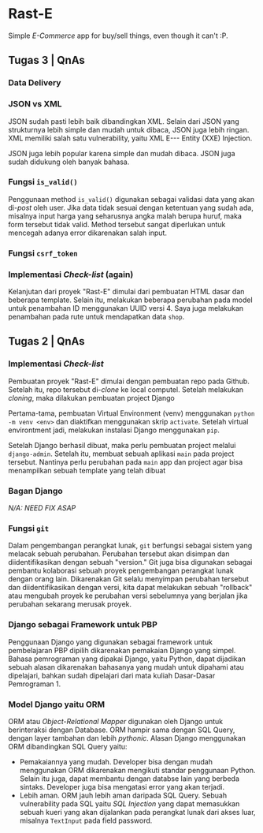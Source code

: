 # Rast-E
Simple *E-Commerce* app for buy/sell things, even though it can't :P.

## Tugas 3 | QnAs
### Data Delivery

### JSON vs XML
JSON sudah pasti lebih baik dibandingkan XML. Selain dari JSON yang strukturnya lebih simple dan mudah untuk dibaca, JSON juga lebih ringan. XML memiliki salah satu vulnerability, yaitu XML E--- Entity (XXE) Injection.

JSON juga lebih popular karena simple dan mudah dibaca. JSON juga sudah didukung oleh banyak bahasa.

### Fungsi `is_valid()`
Penggunaan method `is_valid()` digunakan sebagai validasi data yang akan di-*post* oleh user. Jika data tidak sesuai dengan ketentuan yang sudah ada, misalnya input harga yang seharusnya angka malah berupa huruf, maka form tersebut tidak valid. Method tersebut sangat diperlukan untuk mencegah adanya error dikarenakan salah input.

### Fungsi `csrf_token`

### Implementasi *Check-list* (again)
Kelanjutan dari proyek "Rast-E" dimulai dari pembuatan HTML dasar dan beberapa template. Selain itu, melakukan beberapa perubahan pada model untuk penambahan ID menggunakan UUID versi 4. Saya juga melakukan penambahan pada rute untuk mendapatkan data `shop`.

## Tugas 2 | QnAs
### Implementasi *Check-list*
Pembuatan proyek "Rast-E" dimulai dengan pembuatan repo pada Github. Setelah itu, repo tersebut di-*clone* ke local computel. Setelah melakukan *cloning*, maka dilakukan pembuatan project Django

Pertama-tama, pembuatan Virtual Environment (venv) menggunakan `python -m venv <env>` dan diaktifkan menggunakan skrip `activate`. Setelah virtual environtment jadi, melakukan instalasi Django menggunakan `pip`.

Setelah Django berhasil dibuat, maka perlu pembuatan project melalui `django-admin`. Setelah itu, membuat sebuah aplikasi `main` pada project tersebut. Nantinya perlu perubahan pada `main` app dan project agar bisa menampilkan sebuah template yang telah dibuat

### Bagan Django
*N/A: NEED FIX ASAP*

### Fungsi `git`
Dalam pengembangan perangkat lunak, `git` berfungsi sebagai sistem yang melacak sebuah perubahan. Perubahan tersebut akan disimpan dan diidentifikasikan dengan sebuah "version." Git juga bisa digunakan sebagai pembantu kolaborasi sebuah proyek pengembangan perangkat lunak dengan orang lain. Dikarenakan Git selalu menyimpan perubahan tersebut dan diidentifikasikan dengan versi, kita dapat melakukan sebuah "rollback" atau mengubah proyek ke perubahan versi sebelumnya yang berjalan jika perubahan sekarang merusak proyek.

### Django sebagai Framework untuk PBP
Penggunaan Django yang digunakan sebagai framework untuk pembelajaran PBP dipilih dikarenakan pemakaian Django yang simpel. Bahasa pemrograman yang dipakai Django, yaitu Python, dapat dijadikan sebuah alasan dikarenakan bahasanya yang mudah untuk dipahami atau dipelajari, bahkan sudah dipelajari dari mata kuliah Dasar-Dasar Pemrograman 1.

### Model Django yaitu ORM
ORM atau *Object-Relational Mapper* digunakan oleh Django untuk berinteraksi dengan Database. ORM hampir sama dengan SQL Query, dengan layer tambahan dan lebih *pythonic*. Alasan Django menggunakan ORM dibandingkan SQL Query yaitu:
- Pemakaiannya yang mudah. Developer bisa dengan mudah menggunakan ORM dikarenakan mengikuti standar penggunaan Python. Selain itu juga, dapat membantu dengan databse lain yang berbeda sintaks. Developer juga bisa mengatasi error yang akan terjadi.
- Lebih aman. ORM jauh lebih aman daripada SQL Query. Sebuah vulnerability pada SQL yaitu *SQL Injection* yang dapat memasukkan sebuah kueri yang akan dijalankan pada perangkat lunak dari akses luar, misalnya `TextInput` pada field password.
